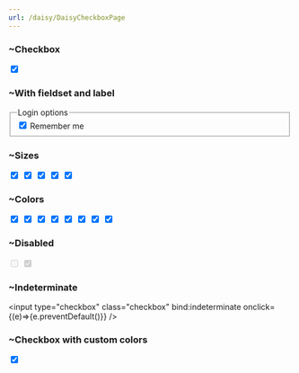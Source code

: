 ```yaml
---
url: /daisy/DaisyCheckboxPage
---
```





### ~Checkbox

<input type="checkbox" checked="checked" class="checkbox" />



### ~With fieldset and label

<fieldset class="fieldset p-4 bg-base-100 border border-base-300 rounded-box w-64">
  <legend class="fieldset-legend">Login options</legend>
  <label class="label">
    <input type="checkbox" checked="checked" class="checkbox" />
    Remember me
  </label>
</fieldset>



### ~Sizes

<input type="checkbox" checked="checked" class="checkbox checkbox-xs" />
<input type="checkbox" checked="checked" class="checkbox checkbox-sm" />
<input type="checkbox" checked="checked" class="checkbox checkbox-md" />
<input type="checkbox" checked="checked" class="checkbox checkbox-lg" />
<input type="checkbox" checked="checked" class="checkbox checkbox-xl" />



### ~Colors

<input type="checkbox" checked="checked" class="checkbox checkbox-primary" />
<input type="checkbox" checked="checked" class="checkbox checkbox-secondary" />
<input type="checkbox" checked="checked" class="checkbox checkbox-accent" />
<input type="checkbox" checked="checked" class="checkbox checkbox-neutral" />
<input type="checkbox" checked="checked" class="checkbox checkbox-info" />
<input type="checkbox" checked="checked" class="checkbox checkbox-success" />
<input type="checkbox" checked="checked" class="checkbox checkbox-warning" />
<input type="checkbox" checked="checked" class="checkbox checkbox-error" />



### ~Disabled

<input type="checkbox" disabled="disabled" class="checkbox" />
<input type="checkbox" disabled="disabled" class="checkbox" checked="checked" />



### ~Indeterminate

<input type="checkbox" class="checkbox" bind:indeterminate onclick={(e)=>{e.preventDefault()}} />



### ~Checkbox with custom colors

<input type="checkbox" checked="checked" class="checkbox border-indigo-600 bg-indigo-500 checked:bg-orange-400 checked:text-orange-800 checked:border-orange-500 " />


